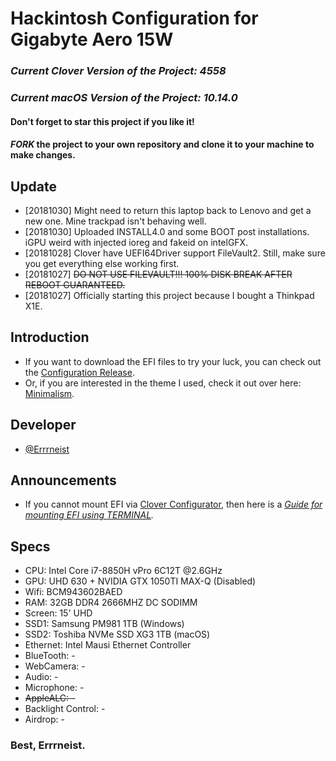# Hackintosh Configuration for Gigabyte Aero 15W
### *Current Clover Version of the Project: 4558*
### *Current macOS Version of the Project: 10.14.0*
#### Don't forget to star this project if you like it!
#### *FORK* the project to your own repository and clone it to your machine to make changes.

## Update
* [20181030] Might need to return this laptop back to Lenovo and get a new one. Mine trackpad isn't behaving well.
* [20181030] Uploaded INSTALL4.0 and some BOOT post installations. iGPU weird with injected ioreg and fakeid on intelGFX.
* [20181028] Clover have UEFI64Driver support FileVault2. Still, make sure you get everything else working first.
* [20181027] ~~DO NOT USE FILEVAULT!!! 100% DISK BREAK AFTER REBOOT GUARANTEED.~~ 
* [20181027] Officially starting this project because I bought a Thinkpad X1E.

## Introduction
* If you want to download the EFI files to try your luck, you can check out the [Configuration Release](https://github.com/Errrneist/Hackintosh-Thinkpad-X1-Extreme/releases).
* Or, if you are interested in the theme I used, check it out over here: [Minimalism](https://github.com/Errrneist/Hackintosh-Theme-Minimalism).

## Developer
* [@Errrneist](https://www.tonymacx86.com/members/errrneist.1550861/)

## Announcements 
* If you cannot mount EFI via [Clover Configurator](https://mackie100projects.altervista.org/download-clover-configurator/), then here is a *[Guide for mounting EFI using TERMINAL](https://github.com/Errrneist/Hackintosh-Aero-15W/blob/master/Mount%20EFI%20on%20macOS.MD).*


## Specs
* CPU: Intel Core i7-8850H vPro 6C12T @2.6GHz
* GPU: UHD 630 + NVIDIA GTX 1050TI MAX-Q (Disabled)
* Wifi: BCM943602BAED
* RAM: 32GB DDR4 2666MHZ DC SODIMM
* Screen: 15' UHD 
* SSD1: Samsung PM981 1TB (Windows)
* SSD2: Toshiba NVMe SSD XG3 1TB (macOS)
* Ethernet: Intel Mausi Ethernet Controller
* BlueTooth: -
* WebCamera: -
* Audio: -
* Microphone: -
* ~~AppleALC: -~~
* Backlight Control: -
* Airdrop: -

### Best, Errrneist.



